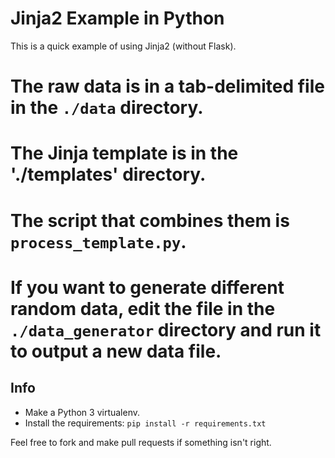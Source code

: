 # Jinja2 Example in Python

This is a quick example of using Jinja2 (without Flask).

# The raw data is in a tab-delimited file in the `./data` directory.
# The Jinja template is in the './templates' directory.
# The script that combines them is `process_template.py`.
# If you want to generate different random data, edit the file in the `./data_generator` directory and run it to output a new data file.

## Info

* Make a Python 3 virtualenv.
* Install the requirements: `pip install -r requirements.txt`

Feel free to fork and make pull requests if something isn't right.